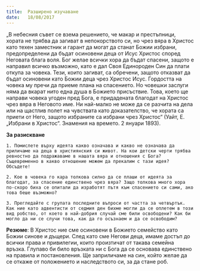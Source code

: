 ```yaml
---
title:  Разширено изучаване
date:   18/08/2017
---
```


„В небесния съвет се взема решението, че макар и престъпници, хората не трябва да загиват в непокорството си, но чрез вяра в Христос като техен заместник и гарант да могат да станат Божии избрани, предопределени да бъдат осиновени деца от Исус Христос според Неговата блага воля. Бог желае всички хора да бъдат спасени, защото е направил всичко възможно, като е дал Своя Единороден Син да плати откупа за човека. Тези, които загиват, са обречени, защото отказват да бъдат осиновени като Божии деца чрез Христос Исус. Гордостта на човека му пречи да приеме плана на спасението. Но човешки заслуги няма да вкарат нито една душа в Божието присъствие. Това, което ще направи човека угоден пред Бога, е придадената благодат на Христос чрез вяра в Неговото име. Ни най-малко не може да се разчита на дела или на щастлив полет на чувствата като доказателство, че хората са приети от Него, защото избраните са избрани чрез Христос“ (Уайт, Е. „Избрани в Христос“. Знамения на времето. 2 януари 1893).

**За разискване**

`1. Помислете върху идеята какво означава и какво не означава да приличаме на деца в християнския си живот. На кои детски черти трябва ревностно да подражаваме в нашата вяра и отношения с Бога? Същевременно в какво отношение можем да прекалим с тази идея? Обсъдете!`

`2. Кое в човека го кара толкова силно да се плаши от идеята за благодат, за спасение единствено чрез вяра? Защо толкова много хора по-скоро биха се опитали да изработят пътя към спасението си сами, ако това беше възможно?`

`3. Прегледайте с групата последните въпроси от частта за четвъртък. Как ние като адвентисти от седмия ден бихме могли да се оплетем в този вид робство, от което в най-добрия случай сме били освободени? Как би могло да ни се случи това, как да го осъзнаем и да се освободим?`

**Резюме**: В Христос ние сме осиновени в Божието семейство като Божии синове и дъщери. След като сме Негови деца, имаме достъп до всички права и привилегии, които произтичат от такава семейна връзка. Глупаво би било връзката ни с Бога да се основава единствено на правила и постановления. Ще заприличаме на син, който желае да се откаже от положението и наследството си, за да стане роб.